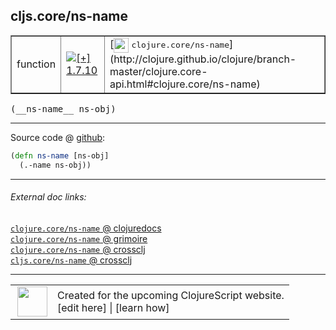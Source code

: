 ## cljs.core/ns-name



 <table border="1">
<tr>
<td>function</td>
<td><a href="https://github.com/cljsinfo/cljs-api-docs/tree/1.7.10"><img valign="middle" alt="[+] 1.7.10" title="Added in 1.7.10" src="https://img.shields.io/badge/+-1.7.10-lightgrey.svg"></a> </td>
<td>
[<img height="24px" valign="middle" src="http://i.imgur.com/1GjPKvB.png"> <samp>clojure.core/ns-name</samp>](http://clojure.github.io/clojure/branch-master/clojure.core-api.html#clojure.core/ns-name)
</td>
</tr>
</table>


 <samp>
(__ns-name__ ns-obj)<br>
</samp>

---







Source code @ [github](https://github.com/clojure/clojurescript/blob/r1.7.58/src/main/cljs/cljs/core.cljs#L10158-L10159):

```clj
(defn ns-name [ns-obj]
  (.-name ns-obj))
```

<!--
Repo - tag - source tree - lines:

 <pre>
clojurescript @ r1.7.58
└── src
    └── main
        └── cljs
            └── cljs
                └── <ins>[core.cljs:10158-10159](https://github.com/clojure/clojurescript/blob/r1.7.58/src/main/cljs/cljs/core.cljs#L10158-L10159)</ins>
</pre>

-->

---



###### External doc links:

[`clojure.core/ns-name` @ clojuredocs](http://clojuredocs.org/clojure.core/ns-name)<br>
[`clojure.core/ns-name` @ grimoire](http://conj.io/store/v1/org.clojure/clojure/1.7.0-beta3/clj/clojure.core/ns-name/)<br>
[`clojure.core/ns-name` @ crossclj](http://crossclj.info/fun/clojure.core/ns-name.html)<br>
[`cljs.core/ns-name` @ crossclj](http://crossclj.info/fun/cljs.core.cljs/ns-name.html)<br>

---

 <table>
<tr><td>
<img valign="middle" align="right" width="48px" src="http://i.imgur.com/Hi20huC.png">
</td><td>
Created for the upcoming ClojureScript website.<br>
[edit here] | [learn how]
</td></tr></table>

[edit here]:https://github.com/cljsinfo/cljs-api-docs/blob/master/cljsdoc/cljs.core_ns-name.cljsdoc
[learn how]:https://github.com/cljsinfo/cljs-api-docs/wiki/cljsdoc-files

<!--

This information was too distracting to show to readers, but I'll leave it
commented here since it is helpful to:

- pretty-print the data used to generate this document
- and show how to retrieve that data



The API data for this symbol:

```clj
{:ns "cljs.core",
 :name "ns-name",
 :signature ["[ns-obj]"],
 :history [["+" "1.7.10"]],
 :type "function",
 :full-name-encode "cljs.core_ns-name",
 :source {:code "(defn ns-name [ns-obj]\n  (.-name ns-obj))",
          :title "Source code",
          :repo "clojurescript",
          :tag "r1.7.58",
          :filename "src/main/cljs/cljs/core.cljs",
          :lines [10158 10159]},
 :full-name "cljs.core/ns-name",
 :clj-symbol "clojure.core/ns-name"}

```

Retrieve the API data for this symbol:

```clj
;; from Clojure REPL
(require '[clojure.edn :as edn])
(-> (slurp "https://raw.githubusercontent.com/cljsinfo/cljs-api-docs/catalog/cljs-api.edn")
    (edn/read-string)
    (get-in [:symbols "cljs.core/ns-name"]))
```

-->

